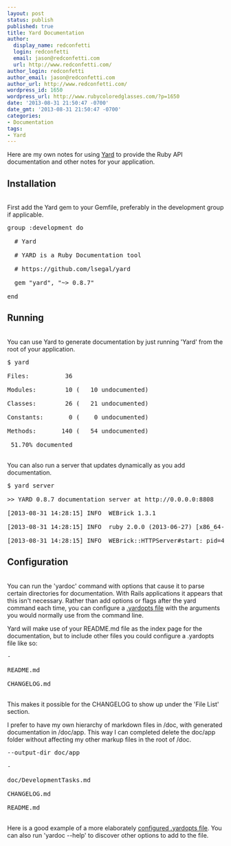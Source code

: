 ```yaml
---
layout: post
status: publish
published: true
title: Yard Documentation
author:
  display_name: redconfetti
  login: redconfetti
  email: jason@redconfetti.com
  url: http://www.redconfetti.com/
author_login: redconfetti
author_email: jason@redconfetti.com
author_url: http://www.redconfetti.com/
wordpress_id: 1650
wordpress_url: http://www.rubycoloredglasses.com/?p=1650
date: '2013-08-31 21:50:47 -0700'
date_gmt: '2013-08-31 21:50:47 -0700'
categories:
- Documentation
tags:
- Yard
---
```

<p>Here are my own notes for using <a href="https://github.com/lsegal/yard" target="_blank">Yard</a> to provide the Ruby API documentation and other notes for your application.</p>
<h2>Installation</h2><br />
First add the Yard gem to your Gemfile, preferably in the development group if applicable.</p>
<pre class="brush:ruby">group :development do<br />
  # Yard<br />
  # YARD is a Ruby Documentation tool<br />
  # https://github.com/lsegal/yard<br />
  gem "yard", "~> 0.8.7"<br />
end</pre></p>
<h2>Running</h2><br />
You can use Yard to generate documentation by just running 'Yard' from the root of your application.</p>
<pre class="brush:shell">$ yard<br />
Files:          36<br />
Modules:        10 (   10 undocumented)<br />
Classes:        26 (   21 undocumented)<br />
Constants:       0 (    0 undocumented)<br />
Methods:       140 (   54 undocumented)<br />
 51.70% documented</pre><br />
You can also run a server that updates dynamically as you add documentation.</p>
<pre class="brush:shell">$ yard server<br />
>> YARD 0.8.7 documentation server at http://0.0.0.0:8808<br />
[2013-08-31 14:28:15] INFO  WEBrick 1.3.1<br />
[2013-08-31 14:28:15] INFO  ruby 2.0.0 (2013-06-27) [x86_64-darwin12.4.1]<br />
[2013-08-31 14:28:15] INFO  WEBrick::HTTPServer#start: pid=41901 port=8808</pre></p>
<h2>Configuration</h2><br />
You can run the 'yardoc' command with options that cause it to parse certain directories for documentation. With Rails applications it appears that this isn't necessary. Rather than add options or flags after the yard command each time, you can configure a <a href="https://github.com/lsegal/yard/blob/master/.yardopts" target="_blank">.yardopts file</a> with the arguments you would normally use from the command line.</p>
<p>Yard will make use of your README.md file as the index page for the documentation, but to include other files you could configure a .yardopts file like so:</p>
<pre class="brush:shell">-<br />
README.md<br />
CHANGELOG.md</pre><br />
This makes it possible for the CHANGELOG to show up under the 'File List' section.</p>
<p>I prefer to have my own hierarchy of markdown files in /doc, with generated documentation in /doc/app. This way I can completed delete the doc/app folder without affecting my other markup files in the root of /doc.</p>
<pre class="brush:shell">--output-dir doc/app<br />
-<br />
doc/DevelopmentTasks.md<br />
CHANGELOG.md<br />
README.md</pre><br />
Here is a good example of a more elaborately <a href="https://github.com/lsegal/yard/blob/master/.yardopts" target="_blank">configured .yardopts file</a>. You can also run 'yardoc --help' to discover other options to add to the file.</p>
